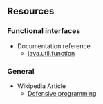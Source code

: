 ## Resources

### Functional interfaces
* Documentation reference
  * [java.util.function](https://docs.oracle.com/en/java/javase/15/docs/api/java.base/java/util/function/package-summary.html)
### General
* Wikipedia Article
  * [Defensive programming](https://en.wikipedia.org/wiki/Defensive_programming)

